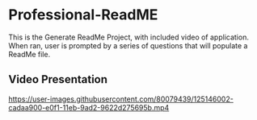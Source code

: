 # Professional-ReadME

This is the Generate ReadMe Project, with included video of application. When ran, user is prompted by a series of questions that will populate a ReadMe file.







## Video Presentation

https://user-images.githubusercontent.com/80079439/125146002-cadaa900-e0f1-11eb-9ad2-9622d275695b.mp4


